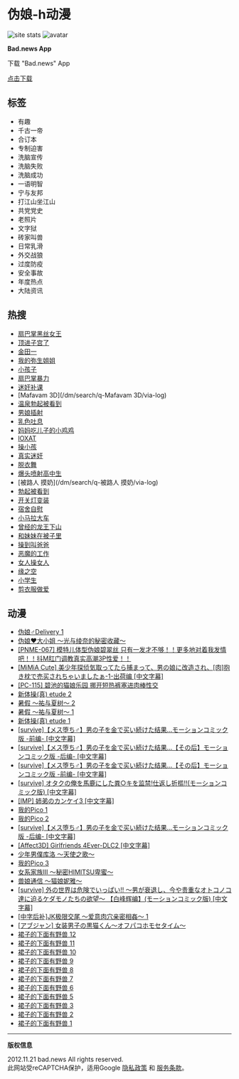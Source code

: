 # 伪娘-h动漫

![site stats](https://c.statcounter.com/12770071/0/4dcaea1f/1/)
![avatar](https://bad.news/images/default_avatar_400x400.jpeg)

**Bad.news App**

下载 "Bad.news" App

[点击下载](/app/download)

## 标签
- 有趣
- 千古一帝
- 合订本
- 专制迫害
- 洗脑宣传
- 洗脑失败
- 洗脑成功
- 一语明智
- 宁与友邦
- 打江山坐江山
- 共党党史
- 老照片
- 文字狱
- 砖家叫兽
- 日常乳滑
- 外交战狼
- 过度防疫
- 安全事故
- 年度热点
- 大陆资讯

## 热搜
- [扇巴掌黑丝女王](/dm/search/q-扇巴掌黑丝女王/via-log)
- [顶进子宫了](/dm/search/q-顶进子宫了/via-log)
- [金田一](/dm/search/q-金田一/via-log)
- [我的弥生姐姐](/dm/search/q-我的弥生姐姐/via-log)
- [小孩子](/dm/search/q-小孩子/via-log)
- [扇巴掌暴力](/dm/search/q-扇巴掌暴力/via-log)
- [迷奸补课](/dm/search/q-迷奸补课/via-log)
- [Mafavam 3D](/dm/search/q-Mafavam 3D/via-log)
- [温泉勃起被看到](/dm/search/q-温泉勃起被看到/via-log)
- [男娘插射](/dm/search/q-男娘插射/via-log)
- [乳色吐息](/dm/search/q-乳色吐息/via-log)
- [妈妈吃儿子的小鸡鸡](/dm/search/q-妈妈吃儿子的小鸡鸡/via-log)
- [IOXAT](/dm/search/q-IOXAT/via-log)
- [操小孩](/dm/search/q-操小孩/via-log)
- [真实迷奸](/dm/search/q-真实迷奸/via-log)
- [脱衣舞](/dm/search/q-脱衣舞/via-log)
- [爆头喷射高中生](/dm/search/q-爆头喷射高中生/via-log)
- [被路人 摸奶](/dm/search/q-被路人 摸奶/via-log)
- [勃起被看到](/dm/search/q-勃起被看到/via-log)
- [开关灯变装](/dm/search/q-开关灯变装/via-log)
- [宿舍自慰](/dm/search/q-宿舍自慰/via-log)
- [小马拉大车](/dm/search/q-小马拉大车/via-log)
- [曾经的龙王下山](/dm/search/q-曾经的龙王下山/via-log)
- [和妹妹在被子里](/dm/search/q-和妹妹在被子里/via-log)
- [操到叫爸爸](/dm/search/q-操到叫爸爸/via-log)
- [恶魔的工作](/dm/search/q-恶魔的工作/via-log)
- [女人操女人](/dm/search/q-女人操女人/via-log)
- [缘之空](/dm/search/q-缘之空/via-log)
- [小学生](/dm/search/q-小学生/via-log)
- [剪衣服做爱](/dm/search/q-剪衣服做爱/via-log)

## 动漫
- [伪娘♂Delivery 1](/dm/play/id-1784 "伪娘♂Delivery 1")
- [伪娘♥大小姐 ～光与绫奈的秘密收藏～](/dm/play/id-1083 "伪娘♥大小姐 ～光与绫奈的秘密收藏～")
- [\[PNME-067\] 模特儿体型伪娘碧翠丝 只有一发才不够！！更多地对着我发情吧！！抖M肛门调教真实高潮3P性爱！！](/dm/play/id-3434 "[PNME-067] 模特儿体型伪娘碧翠丝 只有一发才不够！！更多地对着我发情吧！！抖M肛门调教真实高潮3P性爱！！")
- [\[MiMiA Cute\] 美少年探侦気取ってたら捕まって、男の娘に改造され、\[肉\]抱き枕で売买されちゃいましたぁ-1-出荷编 \[中文字幕\]](/dm/play/id-3556 "[MiMiA Cute] 美少年探侦気取ってたら捕まって、男の娘に改造され、[肉]抱き枕で売买されちゃいましたぁ-1-出荷编 [中文字幕]")
- [\[PC-115\] 碧池的猫娘乐园 挪开短热裤塞进肉棒性交](/dm/play/id-3422 "[PC-115] 碧池的猫娘乐园 挪开短热裤塞进肉棒性交")
- [新体操(真) etude 2](/dm/play/id-613 "新体操(真) etude 2")
- [暑假 ～祐与夏树～ 2](/dm/play/id-34 "暑假 ～祐与夏树～ 2")
- [暑假 ～祐与夏树～ 1](/dm/play/id-48 "暑假 ～祐与夏树～ 1")
- [新体操(真) etude 1](/dm/play/id-558 "新体操(真) etude 1")
- [\[survive\]【メス堕ち♂】男の子を金で买い続けた结果…モーションコミック版 -前编- \[中文字幕\]](/dm/play/id-2854 "[survive]【メス堕ち♂】男の子を金で买い続けた结果…モーションコミック版 -前编- [中文字幕]")
- [\[survive\]【メス堕ち♂】男の子を金で买い続けた结果…【その后】モーションコミック版 -后编- \[中文字幕\]](/dm/play/id-2896 "[survive]【メス堕ち♂】男の子を金で买い続けた结果…【その后】モーションコミック版 -后编- [中文字幕]")
- [\[survive\]【メス堕ち♂】男の子を金で买い続けた结果…【その后】モーションコミック版 -前编- \[中文字幕\]](/dm/play/id-2901 "[survive]【メス堕ち♂】男の子を金で买い続けた结果…【その后】モーションコミック版 -前编- [中文字幕]")
- [\[survive\] オタクの俺を馬鹿にした粪○キを监禁!仕返し折槛!!(モーションコミック版) \[中文字幕\]](/dm/play/id-2662 "[survive] オタクの俺を馬鹿にした粪○キを监禁!仕返し折槛!!(モーションコミック版) [中文字幕]")
- [\[IMP\] 姉弟のカンケイ3 \[中文字幕\]](/dm/play/id-2677 "[IMP] 姉弟のカンケイ3 [中文字幕]")
- [我的Pico 1](/dm/play/id-622 "我的Pico 1")
- [我的Pico 2](/dm/play/id-661 "我的Pico 2")
- [\[survive\]【メス堕ち♂】男の子を金で买い続けた结果…モーションコミック版 -后编- \[中文字幕\]](/dm/play/id-2928 "[survive]【メス堕ち♂】男の子を金で买い続けた结果…モーションコミック版 -后编- [中文字幕]")
- [\[Affect3D\] Girlfriends 4Ever-DLC2 \[中文字幕\]](/dm/play/id-3776 "[Affect3D] Girlfriends 4Ever-DLC2 [中文字幕]")
- [少年男僕库洛 ～天使之歌～](/dm/play/id-1002 "少年男僕库洛 ～天使之歌～")
- [我的Pico 3](/dm/play/id-864 "我的Pico 3")
- [女系家族III ～秘密HIMITSU卑蜜～](/dm/play/id-3782 "女系家族III ～秘密HIMITSU卑蜜～")
- [兽娘通信 ～猫娘妮雅～](/dm/play/id-4957 "兽娘通信 ～猫娘妮雅～")
- [\[survive\] 外の世界は危険でいっぱい!! ～男が衰退し、今や贵重なオトコノコ達に迫るケダモノたちの欲望～ 【白峰辉编】(モーションコミック版) \[中文字幕\]](/dm/play/id-2738 "[survive] 外の世界は危険でいっぱい!! ～男が衰退し、今や贵重なオトコノコ達に迫るケダモノたちの欲望～ 【白峰辉编】(モーションコミック版) [中文字幕]")
- [\[中字后补\]JK极限交尾 ～爱意肉穴亲密相姦～ 1](/dm/play/id-4259 "[中字后补]JK极限交尾 ～爱意肉穴亲密相姦～ 1")
- [\[アブジャン\] 女装男子の黒猫くん～オフパコホモセタイム～](/dm/play/id-2952 "[アブジャン] 女装男子の黒猫くん～オフパコホモセタイム～")
- [裙子的下面有野兽 12](/dm/play/id-2334 "裙子的下面有野兽 12")
- [裙子的下面有野兽 11](/dm/play/id-1848 "裙子的下面有野兽 11")
- [裙子的下面有野兽 10](/dm/play/id-1853 "裙子的下面有野兽 10")
- [裙子的下面有野兽 9](/dm/play/id-1856 "裙子的下面有野兽 9")
- [裙子的下面有野兽 8](/dm/play/id-1863 "裙子的下面有野兽 8")
- [裙子的下面有野兽 7](/dm/play/id-1866 "裙子的下面有野兽 7")
- [裙子的下面有野兽 6](/dm/play/id-1869 "裙子的下面有野兽 6")
- [裙子的下面有野兽 5](/dm/play/id-1873 "裙子的下面有野兽 5")
- [裙子的下面有野兽 3](/dm/play/id-1797 "裙子的下面有野兽 3")
- [裙子的下面有野兽 2](/dm/play/id-1801 "裙子的下面有野兽 2")
- [裙子的下面有野兽 1](/dm/play/id-1807 "裙子的下面有野兽 1")

---

**版权信息**

2012.11.21 bad.news All rights reserved.  
此网站受reCAPTCHA保护，适用Google [隐私政策](https://policies.google.com/privacy) 和 [服务条款](https://policies.google.com/terms)。